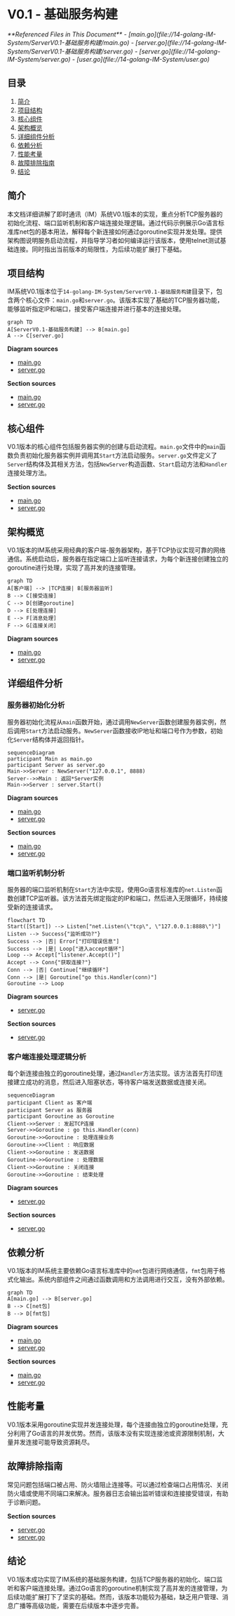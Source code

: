 # V0.1 - 基础服务构建

<cite>
**Referenced Files in This Document**   
- [main.go](file://14-golang-IM-System/ServerV0.1-基础服务构建/main.go)
- [server.go](file://14-golang-IM-System/ServerV0.1-基础服务构建/server.go)
- [server.go](file://14-golang-IM-System/server.go)
- [user.go](file://14-golang-IM-System/user.go)
</cite>

## 目录
1. [简介](#简介)
2. [项目结构](#项目结构)
3. [核心组件](#核心组件)
4. [架构概览](#架构概览)
5. [详细组件分析](#详细组件分析)
6. [依赖分析](#依赖分析)
7. [性能考量](#性能考量)
8. [故障排除指南](#故障排除指南)
9. [结论](#结论)

## 简介
本文档详细讲解了即时通讯（IM）系统V0.1版本的实现，重点分析TCP服务器的初始化流程、端口监听机制和客户端连接处理逻辑。通过代码示例展示Go语言标准库net包的基本用法，解释每个新连接如何通过goroutine实现并发处理。提供架构图说明服务启动流程，并指导学习者如何编译运行该版本，使用telnet测试基础连接。同时指出当前版本的局限性，为后续功能扩展打下基础。

## 项目结构
IM系统V0.1版本位于`14-golang-IM-System/ServerV0.1-基础服务构建`目录下，包含两个核心文件：`main.go`和`server.go`。该版本实现了基础的TCP服务器功能，能够监听指定IP和端口，接受客户端连接并进行基本的连接处理。

```mermaid
graph TD
A[ServerV0.1-基础服务构建] --> B[main.go]
A --> C[server.go]
```

**Diagram sources**
- [main.go](file://14-golang-IM-System/ServerV0.1-基础服务构建/main.go)
- [server.go](file://14-golang-IM-System/ServerV0.1-基础服务构建/server.go)

**Section sources**
- [main.go](file://14-golang-IM-System/ServerV0.1-基础服务构建/main.go)
- [server.go](file://14-golang-IM-System/ServerV0.1-基础服务构建/server.go)

## 核心组件
V0.1版本的核心组件包括服务器实例的创建与启动流程。`main.go`文件中的`main`函数负责初始化服务器实例并调用其`Start`方法启动服务。`server.go`文件定义了`Server`结构体及其相关方法，包括`NewServer`构造函数、`Start`启动方法和`Handler`连接处理方法。

**Section sources**
- [main.go](file://14-golang-IM-System/ServerV0.1-基础服务构建/main.go#L1-L7)
- [server.go](file://14-golang-IM-System/ServerV0.1-基础服务构建/server.go#L1-L51)

## 架构概览
V0.1版本的IM系统采用经典的客户端-服务器架构，基于TCP协议实现可靠的网络通信。系统启动后，服务器在指定端口上监听连接请求，为每个新连接创建独立的goroutine进行处理，实现了高并发的连接管理。

```mermaid
graph TD
A[客户端] --> |TCP连接| B[服务器监听]
B --> C[接受连接]
C --> D[创建goroutine]
D --> E[处理连接]
E --> F[消息处理]
F --> G[连接关闭]
```

**Diagram sources**
- [main.go](file://14-golang-IM-System/ServerV0.1-基础服务构建/main.go#L1-L7)
- [server.go](file://14-golang-IM-System/ServerV0.1-基础服务构建/server.go#L1-L51)

## 详细组件分析

### 服务器初始化分析
服务器初始化流程从`main`函数开始，通过调用`NewServer`函数创建服务器实例，然后调用`Start`方法启动服务。`NewServer`函数接收IP地址和端口号作为参数，初始化`Server`结构体并返回指针。

```mermaid
sequenceDiagram
participant Main as main.go
participant Server as server.go
Main->>Server : NewServer("127.0.0.1", 8888)
Server-->>Main : 返回*Server实例
Main->>Server : server.Start()
```

**Diagram sources**
- [main.go](file://14-golang-IM-System/ServerV0.1-基础服务构建/main.go#L4-L6)
- [server.go](file://14-golang-IM-System/ServerV0.1-基础服务构建/server.go#L15-L32)

**Section sources**
- [main.go](file://14-golang-IM-System/ServerV0.1-基础服务构建/main.go#L1-L7)
- [server.go](file://14-golang-IM-System/ServerV0.1-基础服务构建/server.go#L15-L32)

### 端口监听机制分析
服务器的端口监听机制在`Start`方法中实现，使用Go语言标准库的`net.Listen`函数创建TCP监听器。该方法首先绑定指定的IP和端口，然后进入无限循环，持续接受新的连接请求。

```mermaid
flowchart TD
Start([Start]) --> Listen["net.Listen(\"tcp\", \"127.0.0.1:8888\")"]
Listen --> Success{"监听成功?"}
Success --> |否| Error["打印错误信息"]
Success --> |是| Loop["进入accept循环"]
Loop --> Accept["listener.Accept()"]
Accept --> Conn{"获取连接?"}
Conn --> |否| Continue["继续循环"]
Conn --> |是| Goroutine["go this.Handler(conn)"]
Goroutine --> Loop
```

**Diagram sources**
- [server.go](file://14-golang-IM-System/ServerV0.1-基础服务构建/server.go#L34-L50)

**Section sources**
- [server.go](file://14-golang-IM-System/ServerV0.1-基础服务构建/server.go#L34-L50)

### 客户端连接处理逻辑分析
每个新连接由独立的goroutine处理，通过`Handler`方法实现。该方法首先打印连接建立成功的消息，然后进入阻塞状态，等待客户端发送数据或连接关闭。

```mermaid
sequenceDiagram
participant Client as 客户端
participant Server as 服务器
participant Goroutine as Goroutine
Client->>Server : 发起TCP连接
Server->>Goroutine : go this.Handler(conn)
Goroutine->>Goroutine : 处理连接业务
Goroutine->>Client : 响应数据
Client->>Goroutine : 发送数据
Goroutine->>Goroutine : 处理数据
Client->>Goroutine : 关闭连接
Goroutine->>Goroutine : 结束处理
```

**Diagram sources**
- [server.go](file://14-golang-IM-System/ServerV0.1-基础服务构建/server.go#L38-L48)

**Section sources**
- [server.go](file://14-golang-IM-System/ServerV0.1-基础服务构建/server.go#L38-L48)

## 依赖分析
V0.1版本的IM系统主要依赖Go语言标准库中的`net`包进行网络通信，`fmt`包用于格式化输出。系统内部组件之间通过函数调用和方法调用进行交互，没有外部依赖。

```mermaid
graph TD
A[main.go] --> B[server.go]
B --> C[net包]
B --> D[fmt包]
```

**Diagram sources**
- [main.go](file://14-golang-IM-System/ServerV0.1-基础服务构建/main.go)
- [server.go](file://14-golang-IM-System/ServerV0.1-基础服务构建/server.go)

**Section sources**
- [main.go](file://14-golang-IM-System/ServerV0.1-基础服务构建/main.go)
- [server.go](file://14-golang-IM-System/ServerV0.1-基础服务构建/server.go)

## 性能考量
V0.1版本采用goroutine实现并发连接处理，每个连接由独立的goroutine处理，充分利用了Go语言的并发优势。然而，该版本没有实现连接池或资源限制机制，大量并发连接可能导致资源耗尽。

## 故障排除指南
常见问题包括端口被占用、防火墙阻止连接等。可以通过检查端口占用情况、关闭防火墙或使用不同端口来解决。服务器日志会输出监听错误和连接接受错误，有助于诊断问题。

**Section sources**
- [server.go](file://14-golang-IM-System/ServerV0.1-基础服务构建/server.go#L36-L37)
- [server.go](file://14-golang-IM-System/ServerV0.1-基础服务构建/server.go#L42-L43)

## 结论
V0.1版本成功实现了IM系统的基础服务构建，包括TCP服务器的初始化、端口监听和客户端连接处理。通过Go语言的goroutine机制实现了高并发的连接管理，为后续功能扩展打下了坚实的基础。然而，该版本功能较为基础，缺乏用户管理、消息广播等高级功能，需要在后续版本中逐步完善。
